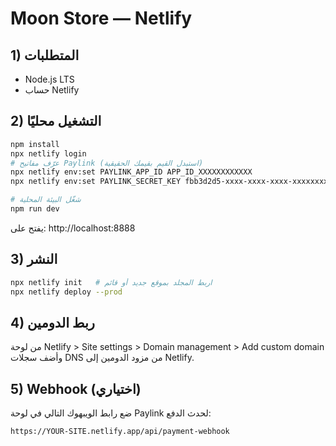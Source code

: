 
# Moon Store — Netlify

## 1) المتطلبات
- Node.js LTS
- حساب Netlify

## 2) التشغيل محليًا
```bash
npm install
npx netlify login
# عرّف مفاتيح Paylink (استبدل القيم بقيمك الحقيقية)
npx netlify env:set PAYLINK_APP_ID APP_ID_XXXXXXXXXXXX
npx netlify env:set PAYLINK_SECRET_KEY fbb3d2d5-xxxx-xxxx-xxxx-xxxxxxxxxxxx

# شغّل البيئة المحلية
npm run dev
```

يفتح على: http://localhost:8888

## 3) النشر
```bash
npx netlify init   # اربط المجلد بموقع جديد أو قائم
npx netlify deploy --prod
```

## 4) ربط الدومين
من لوحة Netlify > Site settings > Domain management > Add custom domain
وأضف سجلات DNS من مزود الدومين إلى Netlify.

## 5) Webhook (اختياري)
ضع رابط الويبهوك التالي في لوحة Paylink لحدث الدفع:
```
https://YOUR-SITE.netlify.app/api/payment-webhook
```
